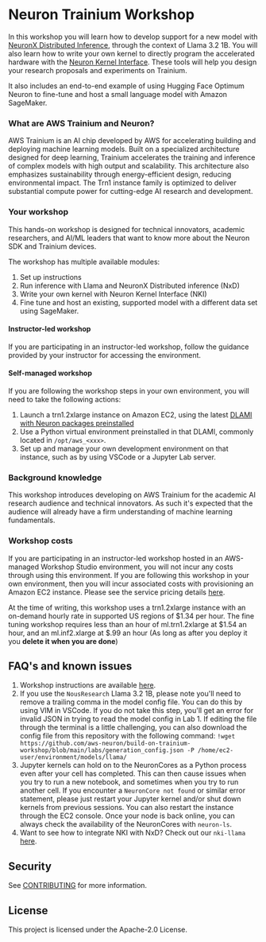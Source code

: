 # Neuron Trainium Workshop

In this workshop you will learn how to develop support for a new model with [NeuronX Distributed Inference](https://awsdocs-neuron.readthedocs-hosted.com/en/latest/libraries/nxd-inference/nxdi-overview.html#nxdi-overview), through the context of Llama 3.2 1B. You will also learn how to write your own kernel to directly program the accelerated hardware with the [Neuron Kernel Interface](https://awsdocs-neuron.readthedocs-hosted.com/en/latest/general/nki/index.html). These tools will help you design your research proposals and experiments on Trainium.

It also includes an end-to-end example of using Hugging Face Optimum Neuron to fine-tune and host a small language model with Amazon SageMaker.

### What are AWS Trainium and Neuron?
AWS Trainium is an AI chip developed by AWS for accelerating building and deploying machine learning models. Built on a specialized architecture designed for deep learning, Trainium accelerates the training and inference of complex models with high output and scalability. This architecture also emphasizes sustainability through energy-efficient design, reducing environmental impact. The Trn1 instance family is optimized to deliver substantial compute power for cutting-edge AI research and development. 

### Your workshop
This hands-on workshop is designed for technical innovators, academic researchers, and AI/ML leaders that want to know more about the Neuron SDK and Trainium devices.  

The workshop has multiple available modules:
1. Set up instructions
2. Run inference with Llama and NeuronX Distributed inference (NxD)
3. Write your own kernel with Neuron Kernel Interface (NKI)
4. Fine tune and host an existing, supported model with a different data set using SageMaker.

#### Instructor-led workshop
If you are participating in an instructor-led workshop, follow the guidance provided by your instructor for accessing the environment.

#### Self-managed workshop
If you are following the workshop steps in your own environment, you will need to take the following actions:
1. Launch a trn1.2xlarge instance on Amazon EC2, using the latest [DLAMI with Neuron packages preinstalled](https://repost.aws/articles/ARTxLi0wndTwquyl7frQYuKg) 
2. Use a Python virtual environment preinstalled in that DLAMI, commonly located in `/opt/aws_<xxx>`.
3. Set up and manage your own development environment on that instance, such as by using VSCode or a Jupyter Lab server.

### Background knowledge
This workshop introduces developing on AWS Trainium for the academic AI research audience and technical innovators. As such it's expected that the audience will already have a firm understanding of machine learning fundamentals. 

### Workshop costs
If you are participating in an instructor-led workshop hosted in an AWS-managed Workshop Studio environment, you will not incur any costs through using this environment. If you are following this workshop in your own environment, then you will incur associated costs with provisioning an Amazon EC2 instance. Please see the service pricing details [here](https://aws.amazon.com/ec2/pricing/on-demand/). 

At the time of writing, this workshop uses a trn1.2xlarge instance with an on-demand hourly rate in supported US regions of $1.34 per hour. The fine tuning workshop requires less than an hour of ml.trn1.2xlarge at $1.54 an hour, and an ml.inf2.xlarge at $.99 an hour (As long as after you deploy it you **delete it when you are done**)

## FAQ's and known issues
1. Workshop instructions are available [here](https://catalog.us-east-1.prod.workshops.aws/workshops/bf9d80a3-5e4b-4648-bca8-1d887bb2a9ca/en-US).
2. If you use the `NousResearch` Llama 3.2 1B, please note you'll need to remove a trailing comma in the model config file. You can do this by using VIM in VSCode. If you do not take this step, you'll get an error for invalid JSON in trying to read the model config in Lab 1. If editing the file through the terminal is a little challenging, you can also download the config file from this repository with the following command:
   `!wget https://github.com/aws-neuron/build-on-trainium-workshop/blob/main/labs/generation_config.json -P /home/ec2-user/environment/models/llama/`
4. Jupyter kernels can hold on to the NeuronCores as a Python process even after your cell has completed. This can then cause issues when you try to run a new notebook, and sometimes when you try to run another cell. If you encounter a `NeuronCore not found` or similar error statement, please just restart your Jupyter kernel and/or shut down kernels from previous sessions. You can also restart the instance through the EC2 console. Once your node is back online, you can always check the availability of the NeuronCores with `neuron-ls`.
5. Want to see how to integrate NKI with NxD? Check out our `nki-llama` [here](https://github.com/aws-samples/nki-llama).


## Security

See [CONTRIBUTING](CONTRIBUTING.md#security-issue-notifications) for more information.

## License

This project is licensed under the Apache-2.0 License.

